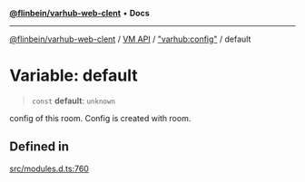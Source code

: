 [**@flinbein/varhub-web-clent**](../../../../README.md) • **Docs**

***

[@flinbein/varhub-web-clent](../../../../README.md) / [VM API](../../../README.md) / ["varhub:config"](../README.md) / default

# Variable: default

> `const` **default**: `unknown`

config of this room. Config is created with room.

## Defined in

[src/modules.d.ts:760](https://github.com/flinbein/varhub-web-client/blob/80de56149525d89cae98259b8f2326dc12362fbf/src/modules.d.ts#L760)
